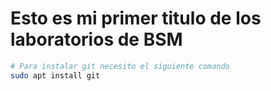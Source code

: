 # Esto es mi primer titulo de los laboratorios de BSM

```bash
# Para instalar git necesito el siguiente comando
sudo apt install git
```